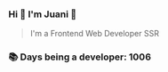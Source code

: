 ### Hi 👋 I&#39;m Juani 🦁

> I&#39;m a Frontend Web Developer SSR

### 📚 Days being a developer: 1006
